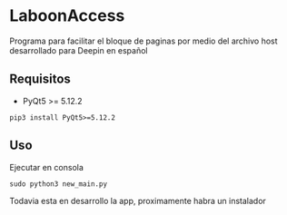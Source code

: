 # LaboonAccess
Programa para facilitar el bloque de paginas por medio del archivo host desarrollado para Deepin en español

## Requisitos
* PyQt5 >= 5.12.2
~~~
pip3 install PyQt5>=5.12.2
~~~

## Uso
Ejecutar en consola 
~~~
sudo python3 new_main.py
~~~

Todavia esta en desarrollo la app, proximamente habra un instalador
